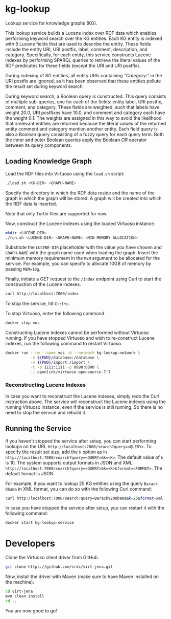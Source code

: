 # kg-lookup
Lookup service for knowledge graphs (KG).

This lookup service builds a Lucene index over RDF data which enables performing keyword search over the KG entities.
Each KG entity is indexed with 6 Lucene fields that are used to describe the entity.
These fields include the entity URI, URI postfix, label, comment, description, and category.
Specifically, for each entity, this service constructs Lucene indexes by performing SPARQL queries to retrieve the literal values of the RDF predicates for these fields (except the URI and URI postfix).

During indexing of KG entities, all entity URIs containing *"Category:"* in the URI postfix are ignored, as it has been observed that these entities pollute the result set during keyword search.

During keyword search, a Boolean query is constructed.
This query consists of multiple sub-queries, one for each of the fields: entity label, URI postfix, comment, and category.
These fields are weighted, such that labels have weight 20.0, URI postfixes have 10.0, and comment and category each have the weight 0.1.
The weights are assigned in this way to avoid the likelihood that irrelevant entities are returned because the literal values of the returned entity comment and category mention another entity.
Each field query is also a Boolean query consisting of a fuzzy query for each query term.
Both the inner and outer Boolean queries apply the Boolean *OR* operator between its query components.

## Loading Knowledge Graph
Load the RDF files into Virtuoso using the `load.sh` script:

```bash
./load.sh <KG-DIR> <GRAPH-NAME>
```

Specify the directory in which the RDF data reside and the name of the graph in which the graph will be stored.
A graph will be created into which the RDF data is inserted.

Note that only Turtle files are supported for now.

Now, construct the Lucene indexes using the loaded Virtuoso instance.

```bash
mkdir <LUCENE-DIR>
./run.sh <LUCENE-DIR> <GRAPH-NAME> <MIN MEMORY ALLOCATION>
```

Substitute the `LUCENE-DIR` placeholder with the value you have chosen and `GRAPH-NAME` with the graph name used when loading the graph.
Insert the minimum memory requirement in the `MEM` argument to be allocated for the service.
For example, you can specify to allocate 10GB of memory by passing `MEM=10g`.

Finally, initiate a GET request to the `/index` endpoint using Curl to start the construction of the Lucene indexes.

```bash
curl http://localhost:7000/index
```

To stop the service, hit `Ctrl+c`.

To stop Virtuoso, enter the following commond.

```bash
docker stop vos
```

Constructing Lucene indexes cannot be performed without Virtuoso running.
If you have stopped Virtuoso and wish to re-construct Lucene indexes, run the following command to restart Virtuoso.

```bash
docker run --rm --name vos -d --network kg-lookup-network \
           -v ${PWD}/database:/database \
           -v ${PWD}/import:/import \
           -t -p 1111:1111 -p 8890:8890 \
           -i openlink/virtuoso-opensource-7:7
```

### Reconstructing Lucene Indexes
In case you want to reconstruct the Lucene indexes, simply redo the Curl instruction above.
The service will reconstruct the Lucene indexes using the running Virtuoso instance, even if the service is still running.
So there is no need to stop the service and rebuild it.

## Running the Service
If you haven't stopped the service after setup, you can start performing lookups on the URL `http://localhost:7000/search?query=<QUERY>`.
To specify the result set size, add the `k` option as in `http://localhost:7000/search?query=<QUERY>&k=<K>`.
The default value of `k` is 10.
The system supports output formats in JSON and XML: `http://localhost:7000/search?query=<QUERY>&k=<K>&format=<FORMAT>`.
The default format is JSON.

For example, if you want to lookup 25 KG entities using the query `Barack Obama` in XML format, you can do so with the following Curl command:

```bash
curl http:/localhost:7000/search?query=Barack%20Obama&k=25&format=xml
```

In case you have stopped the service after setup, you can restart it with the following command:

```bash
docker start kg-lookup-service
```

# Developers
Clone the Virtuoso client driver from GitHub.

```bash
git clone https://github.com/srdc/virt-jena.git
```

Now, install the driver with Maven (make sure to have Maven installed on the machine).

```bash
cd virt-jena
mvn clean install
cd ..
```

You are now good to go!
